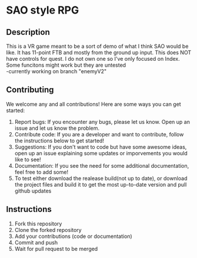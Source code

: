 # SAO style RPG

## Description
This is a VR game meant to be a sort of demo of what I think SAO would be like. It has 11-point FTB and mostly from the ground up input.
This does NOT have controls for quest. I do not own one so I've only focused on Index. Some funcitons might work but they are untested
<br>-currently working on branch "enemyV2"

## Contributing
We welcome any and all contributions! Here are some ways you can get started:
1. Report bugs: If you encounter any bugs, please let us know. Open up an issue and let us know the problem.
2. Contribute code: If you are a developer and want to contribute, follow the instructions below to get started!
3. Suggestions: If you don't want to code but have some awesome ideas, open up an issue explaining some updates or imporvements you would like to see!
4. Documentation: If you see the need for some additional documentation, feel free to add some!
5. To test either download the realease build(not up to date), or download the project files and build it to get the most up-to-date version and pull github updates

## Instructions
1. Fork this repository
2. Clone the forked repository
3. Add your contributions (code or documentation)
4. Commit and push
5. Wait for pull request to be merged
